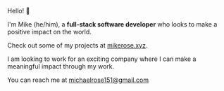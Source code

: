 Hello! 👋

I'm Mike (he/him), a **full-stack software developer** who looks to make a positive impact on the world.

Check out some of my projects at [mikerose.xyz](https://mikerose.xyz/).

I am looking to work for an exciting company where I can make a meaningful impact through my work.

You can reach me at michaelrose151@gmail.com
  
